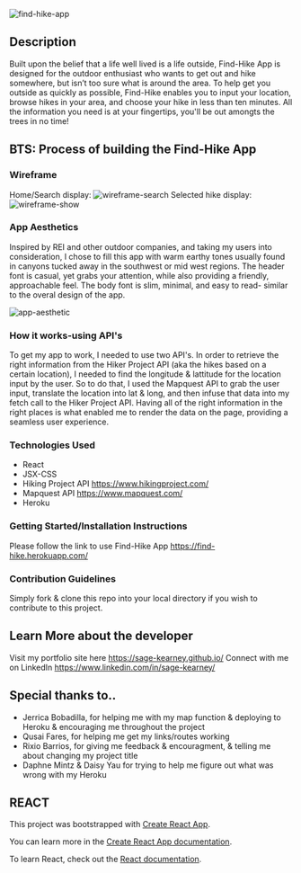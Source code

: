 

![find-hike-app](https://media.git.generalassemb.ly/user/20934/files/03952100-4349-11ea-9950-0732af7ad331)

## Description
Built upon the belief that a life well lived is a life outside, Find-Hike App is designed for the outdoor enthusiast who wants to get out and hike somewhere, but isn’t too sure what is around the area. To help get you outside as quickly as possible, Find-Hike enables you to input your location, browse hikes in your area, and choose your hike in less than ten minutes. All the information you need is at your fingertips, you'll be out amongts the trees in no time!  

## BTS: Process of building the Find-Hike App
### Wireframe
Home/Search display:
![wireframe-search](https://media.git.generalassemb.ly/user/20934/files/a8662d00-434e-11ea-96e8-2677135e6cdb)
Selected hike display:
![wireframe-show](https://media.git.generalassemb.ly/user/20934/files/aac88700-434e-11ea-88fc-6ea4dc1a9972)

### App Aesthetics
Inspired by REI and other outdoor companies, and taking my users into consideration, I chose to fill this app with warm earthy tones usually found in canyons tucked away in the southwest or mid west regions. The header font is casual, yet grabs your attention, while also providing a friendly, approachable feel. The body font is slim, minimal, and easy to read- similar to the overal design of the app.

![app-aesthetic](https://media.git.generalassemb.ly/user/20934/files/b4eb8500-4350-11ea-9a05-a8f464e98d94)

### How it works-using API's 
To get my app to work, I needed to use two API's. In order to retrieve the right information from the Hiker Project API (aka the hikes based on a certain location), I needed to find the longitude & lattitude for the location input by the user. So to do that, I used the Mapquest API to grab the user input, translate the location into lat & long, and then infuse that data into my fetch call to the Hiker Project API. Having all of the right information in the right places is what enabled me to render the data on the page, providing a seamless user experience. 

### Technologies Used
- React
-  JSX-CSS
- Hiking Project API https://www.hikingproject.com/
- Mapquest API https://www.mapquest.com/
- Heroku

### Getting Started/Installation Instructions
Please follow the link to use Find-Hike App https://find-hike.herokuapp.com/

### Contribution Guidelines
Simply fork & clone this repo into your local directory if you wish to contribute to this project.

## Learn More about the developer
Visit my portfolio site here https://sage-kearney.github.io/
Connect with me on LinkedIn https://www.linkedin.com/in/sage-kearney/

## Special thanks to..
- Jerrica Bobadilla, for helping me with my map function & deploying to Heroku & encouraging me throughout the project
- Qusai Fares, for helping me get my links/routes working
- Rixio Barrios, for giving me feedback & encouragment, & telling me about changing my project title 
- Daphne Mintz & Daisy Yau for trying to help me figure out what was wrong with my Heroku


## REACT
This project was bootstrapped with [Create React App](https://github.com/facebook/create-react-app).

You can learn more in the [Create React App documentation](https://facebook.github.io/create-react-app/docs/getting-started).

To learn React, check out the [React documentation](https://reactjs.org/).

